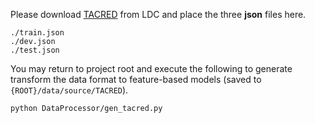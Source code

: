 Please download [TACRED](https://catalog.ldc.upenn.edu/LDC2018T24) from LDC and place the three __json__ files here.
```
./train.json
./dev.json
./test.json
```

You may return to project root and execute the following to generate transform the data format to feature-based models (saved to `{ROOT}/data/source/TACRED`).
```
python DataProcessor/gen_tacred.py 
```
